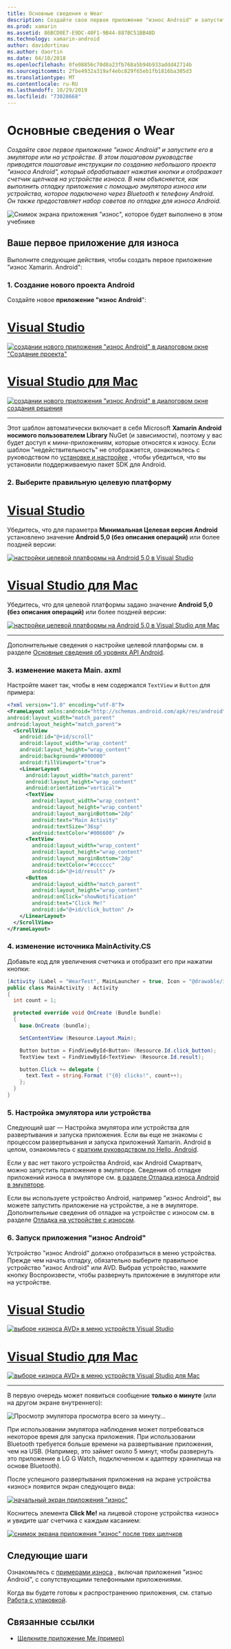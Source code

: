 ```yaml
---
title: Основные сведения о Wear
description: Создайте свое первое приложение "износ Android" и запустите его в эмуляторе или на устройстве. В этом пошаговом руководстве приводятся пошаговые инструкции по созданию небольшого проекта "износа Android", который обрабатывает нажатия кнопки и отображает счетчик щелчков на устройстве износа. В нем объясняется, как выполнить отладку приложения с помощью эмулятора износа или устройства, которое подключено через Bluetooth к телефону Android. Он также предоставляет набор советов по отладке для износа Android.
ms.prod: xamarin
ms.assetid: 86BCD0E7-E9DC-40F1-9B44-887BC51BB48D
ms.technology: xamarin-android
author: davidortinau
ms.author: daortin
ms.date: 04/10/2018
ms.openlocfilehash: 0fe08856c70d8a23fb768a5b94b933addd42714b
ms.sourcegitcommit: 2fbe4932a319af4ebc829f65eb1fb1816ba305d3
ms.translationtype: MT
ms.contentlocale: ru-RU
ms.lasthandoff: 10/29/2019
ms.locfileid: "73028668"
---
```

# <a name="hello-wear"></a>Основные сведения о Wear

_Создайте свое первое приложение "износ Android" и запустите его в эмуляторе или на устройстве. В этом пошаговом руководстве приводятся пошаговые инструкции по созданию небольшого проекта "износа Android", который обрабатывает нажатия кнопки и отображает счетчик щелчков на устройстве износа. В нем объясняется, как выполнить отладку приложения с помощью эмулятора износа или устройства, которое подключено через Bluetooth к телефону Android. Он также предоставляет набор советов по отладке для износа Android._

![Снимок экрана приложения "износ", которое будет выполнено в этом учебнике](hello-wear-images/example.png)

## <a name="your-first-wear-app"></a>Ваше первое приложение для износа

Выполните следующие действия, чтобы создать первое приложение "износ Xamarin. Android":

### <a name="1-create-a-new-android-project"></a>1. Создание нового проекта Android

Создайте новое **приложение "износ Android**":

<!-- markdownlint-disable MD001 -->

# <a name="visual-studiotabwindows"></a>[Visual Studio](#tab/windows)

[![создании нового приложения "износ Android" в диалоговом окне "Создание проекта"](hello-wear-images/vs/new-solution-sml.w157.png)](hello-wear-images/vs/new-solution.w157.png#lightbox)

# <a name="visual-studio-for-mactabmacos"></a>[Visual Studio для Mac](#tab/macos)

[![создании нового приложения "износ Android" в диалоговом окне создания решения](hello-wear-images/xs/new-solution-sml.png)](hello-wear-images/xs/new-solution.png#lightbox)

-----

Этот шаблон автоматически включает в себя Microsoft **Xamarin Android носимого пользователем Library** NuGet (и зависимости), поэтому у вас будет доступ к мини-приложениям, которые относятся к износу. Если шаблон "недействительность" не отображается, ознакомьтесь с руководством по [установке и настройке](~/android/wear/get-started/installation.md) , чтобы убедиться, что вы установили поддерживаемую пакет SDK для Android. 

### <a name="2-choose-the-correct-target-framework"></a>2. Выберите правильную **целевую платформу**

# <a name="visual-studiotabwindows"></a>[Visual Studio](#tab/windows)

Убедитесь, что для параметра **Минимальная Целевая версия Android** установлено значение **Android 5,0 (без описания операций)** или более поздней версии: 

[![настройки целевой платформы на Android 5,0 в Visual Studio](hello-wear-images/vs/target-framework-sml.png)](hello-wear-images/vs/target-framework.png#lightbox)

# <a name="visual-studio-for-mactabmacos"></a>[Visual Studio для Mac](#tab/macos)

Убедитесь, что для целевой платформы задано значение **Android 5,0 (без описания операций)** или более поздней версии:

[![настройки целевой платформы на Android 5,0 в Visual Studio для Mac](hello-wear-images/xs/target-framework-sml.png)](hello-wear-images/xs/target-framework.png#lightbox)

-----

Дополнительные сведения о настройке целевой платформы см. в разделе [Основные сведения об уровнях API Android](~/android/app-fundamentals/android-api-levels.md).

### <a name="3-edit-the-mainaxml-layout"></a>3. изменение макета **Main. axml**

Настройте макет так, чтобы в нем содержался `TextView` и `Button` для примера: 

```xml
<?xml version="1.0" encoding="utf-8"?>
<FrameLayout xmlns:android="http://schemas.android.com/apk/res/android"
android:layout_width="match_parent"
android:layout_height="match_parent">
  <ScrollView
    android:id="@+id/scroll"
    android:layout_width="wrap_content"
    android:layout_height="wrap_content"
    android:background="#000000"
    android:fillViewport="true">
    <LinearLayout
      android:layout_width="match_parent"
      android:layout_height="wrap_content"
      android:orientation="vertical">
      <TextView
        android:layout_width="wrap_content"
        android:layout_height="wrap_content"
        android:layout_marginBottom="2dp"
        android:text="Main Activity"
        android:textSize="36sp"
        android:textColor="#006600" />
      <TextView
        android:layout_width="wrap_content"
        android:layout_height="wrap_content"
        android:layout_marginBottom="2dp"
        android:textColor="#cccccc"
        android:id="@+id/result" />
      <Button
        android:layout_width="match_parent"
        android:layout_height="wrap_content"
        android:onClick="showNotification"
        android:text="Click Me!"
        android:id="@+id/click_button" />
    </LinearLayout>
  </ScrollView>
</FrameLayout>
```

### <a name="4-edit-the-mainactivitycs-source"></a>4. изменение источника **MainActivity.CS**

Добавьте код для увеличения счетчика и отобразит его при нажатии кнопки: 

```csharp
[Activity (Label = "WearTest", MainLauncher = true, Icon = "@drawable/icon")]
public class MainActivity : Activity
{
  int count = 1;

  protected override void OnCreate (Bundle bundle)
  {
    base.OnCreate (bundle);

    SetContentView (Resource.Layout.Main);

    Button button = FindViewById<Button> (Resource.Id.click_button);
    TextView text = FindViewById<TextView> (Resource.Id.result);

    button.Click += delegate {
      text.Text = string.Format ("{0} clicks!", count++);
    };
  }
}
```

### <a name="5-setup-an-emulator-or-device"></a>5. Настройка эмулятора или устройства

Следующий шаг — Настройка эмулятора или устройства для развертывания и запуска приложения. Если вы еще не знакомы с процессом развертывания и запуска приложений Xamarin. Android в целом, ознакомьтесь с [кратким руководством по Hello, Android](~/android/get-started/hello-android/hello-android-quickstart.md).

Если у вас нет такого устройства Android, как Android Смартватч, можно запустить приложение в эмуляторе. Сведения об отладке приложений износа в эмуляторе см. [в разделе Отладка износа Android в эмуляторе](~/android/wear/deploy-test/debug-on-emulator.md).

Если вы используете устройство Android, например "износ Android", вы можете запустить приложение на устройстве, а не в эмуляторе. Дополнительные сведения об отладке на устройстве с износом см. в разделе [Отладка на устройстве с износом](~/android/wear/deploy-test/debug-on-device.md).

### <a name="6-run-the-android-wear-app"></a>6. Запуск приложения "износ Android"

Устройство "износ Android" должно отобразиться в меню устройства. Прежде чем начать отладку, обязательно выберите правильное устройство "износ Android" или AVD. Выбрав устройство, нажмите кнопку Воспроизвести, чтобы развернуть приложение в эмуляторе или на устройстве.

# <a name="visual-studiotabwindows"></a>[Visual Studio](#tab/windows)

[![выборе «износа AVD» в меню устройств Visual Studio](hello-wear-images/vs/choose-wear-sim.png)](hello-wear-images/vs/choose-wear-sim.png#lightbox)

# <a name="visual-studio-for-mactabmacos"></a>[Visual Studio для Mac](#tab/macos)

[![выборе «износа AVD» в меню устройств Visual Studio для Mac](hello-wear-images/xs/choose-wear-sim.png)](hello-wear-images/xs/choose-wear-sim.png#lightbox)

-----

В первую очередь может появиться сообщение **только о минуте** (или на другом экране внутреннего): 

![Просмотр эмулятора просмотра всего за минуту...](hello-wear-images/please-wait.png)

При использовании эмулятора наблюдения может потребоваться некоторое время для запуска приложения. При использовании Bluetooth требуется больше времени на развертывание приложения, чем на USB. (Например, это займет около 5 минут, чтобы развернуть это приложение в LG G Watch, подключенном к адаптеру хранилища на основе Bluetooth).

После успешного развертывания приложения на экране устройства «износ» появится экран следующего вида:

[![начальный экран приложения "износ"](hello-wear-images/mainactivity-screen.png)](hello-wear-images/mainactivity-screen.png#lightbox)

Коснитесь элемента **Click Me!** на лицевой стороне устройства «износ» и увидите шаг счетчика с каждым касанием:

[![снимок экрана приложения "износ" после трех щелчков](hello-wear-images/mainactivity-counts.png)](hello-wear-images/mainactivity-counts.png#lightbox)

## <a name="next-steps"></a>Следующие шаги

Ознакомьтесь с [примерами износа](https://docs.microsoft.com/samples/browse/?products=xamarin&term=Xamarin.Android+wear) , включая приложения "износ Android", с сопутствующими телефонными приложениями.

Когда вы будете готовы к распространению приложения, см. статью [Работа с упаковкой](~/android/wear/deploy-test/packaging.md).

## <a name="related-links"></a>Связанные ссылки

- [Щелкните приложение Me (пример)](https://docs.microsoft.com/samples/xamarin/monodroid-samples/wear-weartest)
